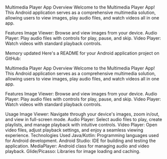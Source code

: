 Multimedia Player App
Overview
Welcome to the Multimedia Player App! This Android application serves as a comprehensive multimedia solution, allowing users to view images, play audio files, and watch videos all in one app.

Features
Image Viewer: Browse and view images from your device.
Audio Player: Play audio files with controls for play, pause, and skip.
Video Player: Watch videos with standard playback controls.


Memory updated
Here's a README for your Android application project on GitHub:

Multimedia Player App
Overview
Welcome to the Multimedia Player App! This Android application serves as a comprehensive multimedia solution, allowing users to view images, play audio files, and watch videos all in one app.

Features
Image Viewer: Browse and view images from your device.
Audio Player: Play audio files with controls for play, pause, and skip.
Video Player: Watch videos with standard playback controls.

Usage
Image Viewer: Navigate through your device's images, zoom in/out, and view in full-screen mode.
Audio Player: Select audio files to play, create playlists, and manage playback with intuitive controls.
Video Player: Open video files, adjust playback settings, and enjoy a seamless viewing experience.
Technologies Used
Java/Kotlin: Programming languages used for Android development.
Android Studio: IDE for building and testing the application.
MediaPlayer: Android class for managing audio and video playback.
Glide/Picasso: Libraries for image loading and caching.
